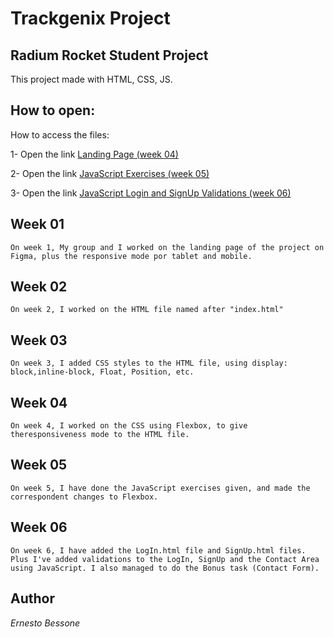 # Trackgenix Project

## Radium Rocket Student Project

This project made with HTML, CSS, JS.

## How to open:
How to access the files:

1- Open the link [Landing Page (week 04)](https://eju97.github.io/BaSP-A2022-Etapa-1/Semana-04/)

2- Open the link [JavaScript Exercises (week 05)](https://eju97.github.io/BaSP-A2022-Etapa-1/Semana-05/)

3- Open the link [JavaScript Login and SignUp Validations (week 06)](https://eju97.github.io/BaSP-A2022-Etapa-1/Semana-06/views)
## Week 01
    On week 1, My group and I worked on the landing page of the project on Figma, plus the responsive mode por tablet and mobile.

## Week 02
    On week 2, I worked on the HTML file named after "index.html"

## Week 03
    On week 3, I added CSS styles to the HTML file, using display: block,inline-block, Float, Position, etc.

## Week 04
    On week 4, I worked on the CSS using Flexbox, to give theresponsiveness mode to the HTML file.

## Week 05
    On week 5, I have done the JavaScript exercises given, and made the correspondent changes to Flexbox.

## Week 06
    On week 6, I have added the LogIn.html file and SignUp.html files. Plus I've added validations to the LogIn, SignUp and the Contact Area using JavaScript. I also managed to do the Bonus task (Contact Form).

## Author
_Ernesto Bessone_